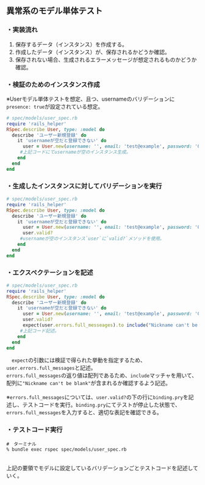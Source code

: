 ## 異常系のモデル単体テスト
### ・実装流れ
1) 保存するデータ（インスタンス）を作成する。<br>
2) 作成したデータ（インスタンス）が、保存されるかどうか確認。<br>
3) 保存されない場合、生成されるエラーメッセージが想定されるものかどうか確認。
### ・検証のためのインスタンス作成
※Userモデル単体テストを想定、且つ、usernameのバリデーションに`presence: true`が設定されている想定。
````user_spec.rb
# spec/models/user_spec.rb
require 'rails_helper'
RSpec.describe User, type: :model do
  describe 'ユーザー新規登録' do
    it 'usernameが空だと登録できない' do
      user = User.new(username: '', email: 'test@example', password: '000000', password_confirmation: '000000')
　　　#上記コードにてusernameが空のインスタンス生成。
    end
  end
end
````
### ・生成したインスタンスに対してバリデーションを実行
````user_spec.rb
# spec/models/user_spec.rb
require 'rails_helper'
RSpec.describe User, type: :model do
  describe 'ユーザー新規登録' do
    it 'usernameが空だと登録できない' do
      user = User.new(username: '', email: 'test@example', password: '000000', password_confirmation: '000000')
　　　 user.valid?
     #usernameが空のインスタンス`user`に`valid?`メソッドを使用。
    end
  end
end
````
### ・エクスペクテーションを記述
````user_spec.rb
# spec/models/user_spec.rb
require 'rails_helper'
RSpec.describe User, type: :model do
  describe 'ユーザー新規登録' do
    it 'usernameが空だと登録できない' do
      user = User.new(username: '', email: 'test@example', password: '000000', password_confirmation: '000000')
　　　 user.valid?
      expect(user.errors.full_messeages).to include("Nickname can't be blank")
     #上記コード記述。
    end
  end
end
````
　`expect`の引数には検証で得られた挙動を指定するため、`user.errors.full_messages`と記述。<br>
 `errors.full_messages`の返り値は配列であるため、`include`マッチャを用いて、配列に`"Nickname can't be blank"`が含まれるか確認するよう記述。<br><br>
 ※`errors.full_messages`については、`user.valid?`の下の行に`binding.pry`を記述し、テストコードを実行。`binding.pry`にてテストが停止した状態で、`errors.full_messages`を入力すると、適切な表記を確認できる。
### ・テストコード実行
````ターミナル
#　ターミナル
% bundle exec rspec spec/models/user_spec.rb
````
<br>
上記の要領でモデルに設定しているバリデーションごとテストコードを記述していく。




